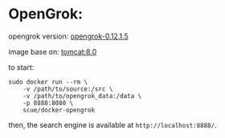 # OpenGrok:

opengrok version: [opengrok-0.12.1.5](https://java.net/projects/opengrok/downloads/download/opengrok-0.12.1.5.tar.gz)

image base on: [tomcat:8.0](https://registry.hub.docker.com/_/tomcat/)

to start:

```
sudo docker run --rm \
    -v /path/to/source:/src \
    -v /path/to/opengrok_data:/data \
    -p 8888:8080 \
    scue/docker-opengrok
```

then, the search engine is available at `http://localhost:8888/`.
